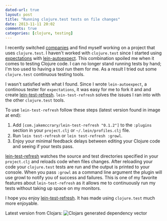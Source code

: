 ```yaml
---
dated-url: true
layout: post
title: "Running clojure.test tests on file changes"
date: 2013-11-11 20:02
comments: true
categories: [clojure, testing]
---
```


I recently switched [companies](http://outpace.com) and find myself working
on a project that uses `clojure.test`. I haven't worked with
`clojure.test` since I started using
[expectations](https://github.com/jaycfields/expectations) with
[lein-autoexpect](https://github.com/jakemcc/lein-autoexpect). This
combination spoiled me when it comes to testing Clojure code. I
can no longer stand running tests by hand; I'm too used to having a
tool run them for me. As a result I tried out some
`clojure.test` continuous testing tools.

I wasn't satisfied with what I found. Since I wrote `lein-autoexpect`,
a continous tester for `expectations`, it was easy for me to fork it
and and create
[lein-test-refresh](https://github.com/jakemcc/lein-test-refresh).
`lein-test-refresh` solves the issues I ran into with the other
`clojure.test` tools.

To use `lein-test-refresh` follow these steps (latest version found in
image at end):

1. Add `[com.jakemccrary/lein-test-refresh "0.1.2"]` to the `:plugins`
section in your `project.clj` or `~/.lein/profiles.clj` file.
1. Run `lein test-refresh` or `lein test-refresh :growl`.
1. Enjoy your minimal feedback delays between editing your Clojure
   code and seeing if your tests pass.

[lein-test-refresh](https://github.com/jakemcc/lein-test-refresh)
watches the source and test directories specified in your
`project.clj` and reloads code when files changes. After reloading
your code your `clojure.test` tests are run and the output is printed
to your console. When you pass `:growl` as a command line argument the
plugin will use growl to notify you of success and failures. This is
one of my favorite features about `lein-test-refresh` as it allows me
to continuously run my tests without taking up space on my monitors.

I hope you enjoy
[lein-test-refresh](https://github.com/jakemcc/lein-test-refresh). It
has made using `clojure.test` much more enjoyable.

Latest version from Clojars:
![Clojars generated dependency vector](https://clojars.org/com.jakemccrary/lein-test-refresh/latest-version.svg)
